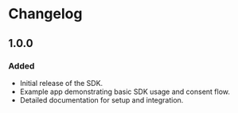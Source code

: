 # Changelog

## 1.0.0

### Added
- Initial release of the SDK.
- Example app demonstrating basic SDK usage and consent flow.
- Detailed documentation for setup and integration.
